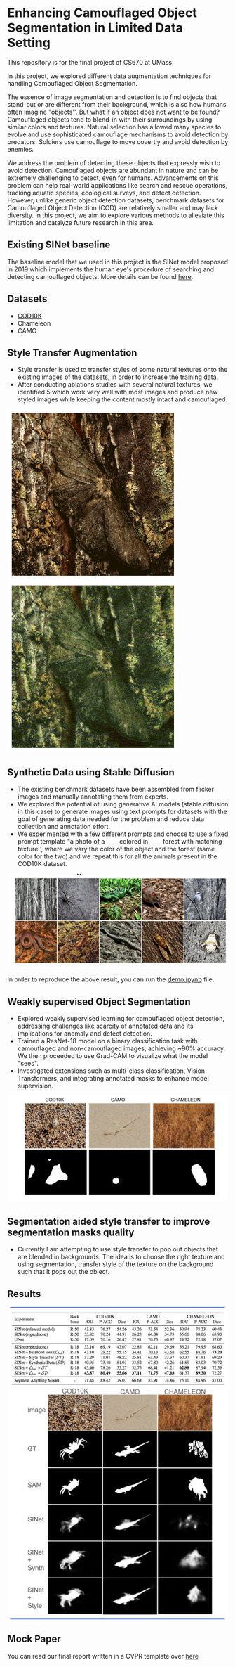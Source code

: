 
# Enhancing Camouflaged Object Segmentation in Limited Data Setting

This repository is for the final project of CS670 at UMass.

In this project, we explored different data augmentation techniques for handling Camouflaged Object Segmentation.

The essence of image segmentation and detection is to find objects that stand-out or are different from their background, which is also how humans often imagine "objects''. 
But what if an object does not want to be found? Camouflaged objects tend to blend-in with their surroundings by using similar colors and textures. Natural selection has allowed many species to evolve and use sophisticated camouflage mechanisms to avoid detection by predators. Soldiers use camouflage to move covertly and avoid detection by enemies. 

We address the problem of detecting these objects that expressly wish to avoid detection. Camouflaged objects are abundant in nature and can be extremely challenging to detect, even for humans. Advancements on this problem can help real-world applications like search and rescue operations, tracking aquatic species, ecological surveys, and defect detection. However, unlike generic object detection datasets, benchmark datasets for Camouflaged Object Detection (COD) are relatively smaller and may lack diversity. In this project, we aim to explore various methods to alleviate this limitation and catalyze future research in this area.

## Existing SINet baseline

The baseline model that we used in this project is the SINet model proposed in 2019 which implements the human eye's procedure of searching and detecting camouflaged objects. More details can be found [here](https://dengpingfan.github.io/pages/COD.html).

## Datasets
- [COD10K](https://dengpingfan.github.io/pages/COD.html)
- Chameleon
- CAMO

## Style Transfer Augmentation

- Style transfer is used to transfer styles of some natural textures onto the existing images of the datasets, in order to increase the training data.
- After conducting ablations studies with several natural textures, we identified 5 which work very well with most images and produce new styled images while keeping the content mostly intact and camouflaged.

![Original image](./demo/readme_assets/butterfly.png)
![Styled image](./demo/readme_assets/butterfly-style-transfer.png)

## Synthetic Data using Stable Diffusion

- The existing benchmark datasets have been assembled from flicker images and manually annotating them from experts.
- We explored the potential of using generative AI models (stable diffusion in this case) to generate images using text prompts for datasets with the goal of generating data needed for the problem and reduce data collection and annotation effort.
- We experimented with a few different prompts and choose to use a fixed prompt template "a photo of a ____ colored in  ____ forest with matching texture'', where we vary the color of the object and the forest (same color for the two) and we repeat this for all the animals present in the COD10K dataset. 

![Synthetic data](./demo/readme_assets/synthetic-dataset.png)

In order to reproduce the above result, you can run the [demo.ipynb](./demo.ipynb) file.

## Weakly supervised Object Segmentation

- Explored weakly supervised learning for camouflaged object detection, addressing challenges like scarcity of annotated data and its implications for anomaly and defect detection.
- Trained a ResNet-18 model on a binary classification task with camouflaged and non-camouflaged images, achieving ~90% accuracy. We then proceeded to use Grad-CAM to visualize what the model "sees".
- Investigated extensions such as multi-class classification, Vision Transformers, and integrating annotated masks to enhance model supervision.


![Weakly supervised object segmentation](./demo/readme_assets/weak-supervision.png)

## Segmentation aided style transfer to improve segmentation masks quality

- Currently I am attempting to use style transfer to pop out objects that are blended in backgrounds. The idea is to choose the right texture and using segmentation, transfer style of the texture on the background such that it pops out the object.


## Results

![Results](./demo/readme_assets/results.png)

## Mock Paper

You can read our final report written in a CVPR template over [here](./demo/readme_assets/project-report.pdf)